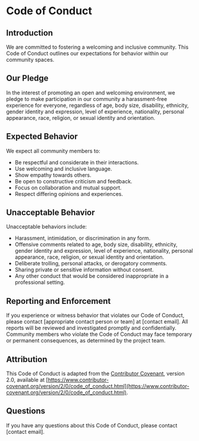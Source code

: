 # Code of Conduct

## Introduction

We are committed to fostering a welcoming and inclusive community. This Code of Conduct outlines our expectations for behavior within our community spaces.

## Our Pledge

In the interest of promoting an open and welcoming environment, we pledge to make participation in our community a harassment-free experience for everyone, regardless of age, body size, disability, ethnicity, gender identity and expression, level of experience, nationality, personal appearance, race, religion, or sexual identity and orientation.

## Expected Behavior

We expect all community members to:

- Be respectful and considerate in their interactions.
- Use welcoming and inclusive language.
- Show empathy towards others.
- Be open to constructive criticism and feedback.
- Focus on collaboration and mutual support.
- Respect differing opinions and experiences.

## Unacceptable Behavior

Unacceptable behaviors include:

- Harassment, intimidation, or discrimination in any form.
- Offensive comments related to age, body size, disability, ethnicity, gender identity and expression, level of experience, nationality, personal appearance, race, religion, or sexual identity and orientation.
- Deliberate trolling, personal attacks, or derogatory comments.
- Sharing private or sensitive information without consent.
- Any other conduct that would be considered inappropriate in a professional setting.

## Reporting and Enforcement

If you experience or witness behavior that violates our Code of Conduct, please contact [appropriate contact person or team] at [contact email]. All reports will be reviewed and investigated promptly and confidentially. Community members who violate the Code of Conduct may face temporary or permanent consequences, as determined by the project team.

## Attribution

This Code of Conduct is adapted from the [Contributor Covenant](https://www.contributor-covenant.org), version 2.0, available at [https://www.contributor-covenant.org/version/2/0/code_of_conduct.html](https://www.contributor-covenant.org/version/2/0/code_of_conduct.html).

## Questions

If you have any questions about this Code of Conduct, please contact [contact email].
